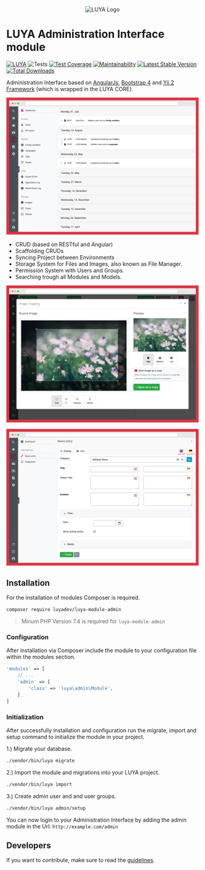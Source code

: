 <p align="center">
  <img src="https://raw.githubusercontent.com/luyadev/luya/master/docs/logo/luya-logo-0.2x.png" alt="LUYA Logo"/>
</p>

# LUYA Administration Interface module

[![LUYA](https://img.shields.io/badge/Powered%20by-LUYA-brightgreen.svg)](https://luya.io)
![Tests](https://github.com/luyadev/luya-module-admin/workflows/Tests/badge.svg)
[![Test Coverage](https://api.codeclimate.com/v1/badges/26ce6892fcb4899cbd49/test_coverage)](https://codeclimate.com/github/luyadev/luya-module-admin/test_coverage)
[![Maintainability](https://api.codeclimate.com/v1/badges/26ce6892fcb4899cbd49/maintainability)](https://codeclimate.com/github/luyadev/luya-module-admin/maintainability)
[![Latest Stable Version](https://poser.pugx.org/luyadev/luya-module-admin/v/stable)](https://packagist.org/packages/luyadev/luya-module-admin)
[![Total Downloads](https://poser.pugx.org/luyadev/luya-module-admin/downloads)](https://packagist.org/packages/luyadev/luya-module-admin)

Administration Interface based on [AngularJs](https://angularjs.org/), [Bootstrap 4](https://getbootstrap.com) and [Yii 2 Framework](http://www.yiiframework.com/) (which is wrapped in the LUYA CORE).

![LUYA Admin Interface](https://raw.githubusercontent.com/luyadev/luya/master/docs/images/dashboard.png)

+ CRUD (based on RESTful and Angular)
+ Scaffolding CRUDs
+ Syncing Project between Environments
+ Storage System for Files and Images, also known as File Manager.
+ Permission System with Users and Groups.
+ Searching trough all Modules and Models.

![croping](https://raw.githubusercontent.com/luyadev/luya/master/docs/images/crop.png)

![i18n](https://raw.githubusercontent.com/luyadev/luya/master/docs/images/i18n.png)

## Installation

For the installation of modules Composer is required.

```sh
composer require luyadev/luya-module-admin
```

> Minum PHP Version 7.4 is required for `luya-module-admin`

### Configuration 

After installation via Composer include the module to your configuration file within the modules section.

```php
'modules' => [
    // ... 
    'admin' => [
        'class' => 'luya\admin\Module',
    ]
]
```

### Initialization 

After successfully installation and configuration run the migrate, import and setup command to initialize the module in your project.

1.) Migrate your database.

```sh
./vendor/bin/luya migrate
```

2.) Import the module and migrations into your LUYA project.

```sh
./vendor/bin/luya import
```

3.) Create admin user and and user groups.

```sh
./vendor/bin/luya admin/setup
```

You can now login to your Administration Interface by adding the admin module in the Url: `http://example.com/admin`

## Developers

If you want to contribute, make sure to read the [guidelines](https://luya.io/guide/luya-guideline).
